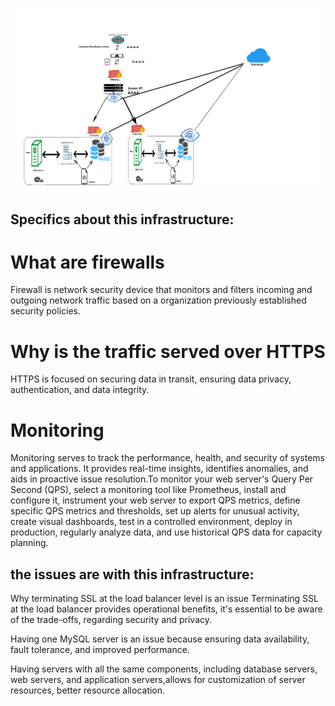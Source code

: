 ![](2-secured_and_monitored_web_infrastructure.png)

## Specifics about this infrastructure:

# What are firewalls
Firewall is network security device that monitors and filters incoming and outgoing network traffic based on a organization previously established security policies.

# Why is the traffic served over HTTPS
HTTPS is focused on securing data in transit, ensuring data privacy, authentication, and data integrity.

# Monitoring
Monitoring serves to track the performance, health, and security of systems and applications. It provides real-time insights, identifies anomalies, and aids in proactive issue resolution.To monitor your web server's Query Per Second (QPS), select a monitoring tool like Prometheus, install and configure it, instrument your web server to export QPS metrics, define specific QPS metrics and thresholds, set up alerts for unusual activity, create visual dashboards, test in a controlled environment, deploy in production, regularly analyze data, and use historical QPS data for capacity planning.

## the issues are with this infrastructure:


Why terminating SSL at the load balancer level is an issue
Terminating SSL at the load balancer provides operational benefits, it's essential to be aware of the trade-offs, regarding security and privacy. 

Having one MySQL server is an issue because ensuring data availability, fault tolerance, and improved performance.

Having servers with all the same components, including database servers, web servers, and application servers,allows for customization of server resources, better resource allocation. 